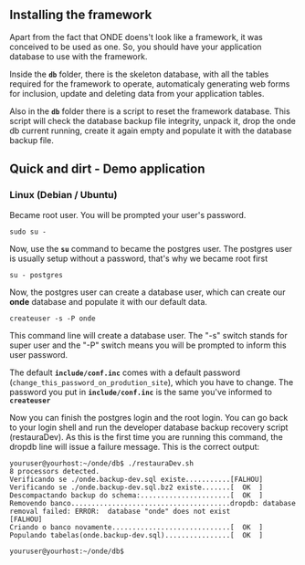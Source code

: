 ## Installing the framework

Apart from the fact that ONDE doens't look like a framework, it was
conceived to be used as one. So, you should have your application
database to use with the framework.

Inside the **``db``** folder, there is the skeleton database, with all
the tables required for the framework to operate, automaticaly
generating web forms for inclusion, update and deleting data
from your application tables. 

Also in the **``db``** folder there is a script to reset the framework database.
This script will check the database backup file integrity, unpack it,
drop the onde db current running, create it again empty and
populate it with the database backup file.

## Quick and dirt - Demo application

### Linux (Debian / Ubuntu)

Became root user. You will be prompted your user's password.

    sudo su -

Now, use the **``su``** command to became the postgres user.
The postgres user is usually setup without a password, that's
why we became root first

    su - postgres
    
Now, the postgres user can create a database user, which can 
create our **onde** database and populate it with our default data.

    createuser -s -P onde

This command line will create a database user. The "-s" switch
stands for super user and the "-P" switch means you will be prompted
to inform this user password.

The default **``include/conf.inc``** comes with a default password
(``change_this_password_on_prodution_site``), which you have to change.
The password you put in **``include/conf.inc``** is the same you've
informed to **``createuser``**

Now you can finish the postgres login and the root login.
You can go back to your login shell and run the developer
database backup recovery script (restauraDev). As this is the
first time you are running this command, the dropdb line will
issue a failure message. This is the correct output:

    youruser@yourhost:~/onde/db$ ./restauraDev.sh 
    8 processors detected.
    Verificando se ./onde.backup-dev.sql existe...........[FALHOU]
    Verificando se ./onde.backup-dev.sql.bz2 existe.......[  OK  ]
    Descompactando backup do schema:......................[  OK  ]
    Removendo banco.......................................dropdb: database removal failed: ERROR:  database "onde" does not exist
    [FALHOU]
    Criando o banco novamente.............................[  OK  ]
    Populando tabelas(onde.backup-dev.sql)................[  OK  ]
        
    youruser@yourhost:~/onde/db$ 

